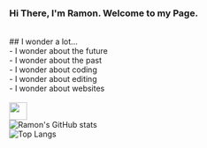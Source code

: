 ### Hi There, I'm Ramon. Welcome to my Page. 
<br>
## I wonder a lot...<br>
- I wonder about the future<br>
- I wonder about the past<br>
- I wonder about coding<br>
- I wonder about editing<br>
- I wonder about websites<br>
<br>
<img height="32" width="32" src="https://unpkg.com/simple-icons@v11/icons/https://www.google.com/url?sa=i&url=https%3A%2F%2Fcommons.wikimedia.org%2Fwiki%2FFile%3AHTML5_Badge.svg&psig=AOvVaw12hiZJX4_FlrJz7F1ICurh&ust=1714321295225000&source=images&cd=vfe&opi=89978449&ved=0CBAQjRxqFwoTCNjE4NHm4oUDFQAAAAAdAAAAABAE" />
<br>
<img alt="Ramon's GitHub stats" src="https://github-readme-stats.vercel.app/api?username=ariasramon&show_icons=true&theme=radical">
<br>
<img alt="Top Langs" src="https://github-readme-stats.vercel.app/api/top-langs/?username=ariasramon&langs_count=8&theme=dark">
